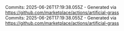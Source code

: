 Commits: 2025-06-26T17:19:38.055Z - Generated via https://github.com/marketplace/actions/artificial-grass
<br>
Commits: 2025-06-26T17:19:38.055Z - Generated via https://github.com/marketplace/actions/artificial-grass
<br>
